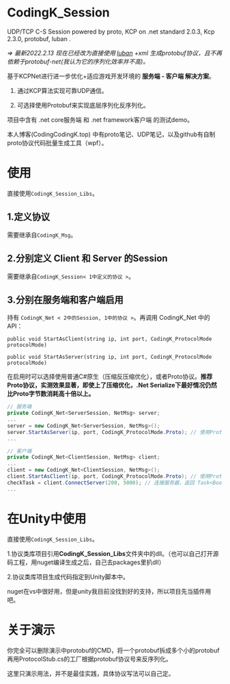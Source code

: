 # CodingK_Session

UDP/TCP C-S Session powered by proto, KCP on .net standard 2.0.3, Kcp 2.3.0, protobuf, luban .

*=> 最新2022.2.13 现在已经改为直接使用 [luban](https://github.com/focus-creative-games/luban) +xml 生成protobuf协议，且不再依赖于protobuf-net(我认为它的序列化效率并不高)。*

基于KCPNet进行进一步优化+适应游戏开发环境的 **服务端 - 客户端 解决方案**。

1. 通过KCP算法实现可靠UDP通信。

2. 可选择使用Protobuf来实现底层序列化反序列化。

项目中含有 .net core服务端 和 .net framework客户端 的测试demo。

本人博客(CodingCodingK.top) 中有proto笔记、UDP笔记，以及github有自制proto协议代码批量生成工具（wpf）。

# 使用

直接使用`CodingK_Session_Libs`。

## 1.定义协议

需要继承自`CodingK_Msg`。

## 2.分别定义 Client 和 Server 的Session

需要继承自`CodingK_Session< 1中定义的协议 >`。

## 3.分别在服务端和客户端启用

持有 `CodingK_Net < 2中的Session, 1中的协议 >`。再调用 CodingK_Net 中的API：

`public void StartAsClient(string ip, int port, CodingK_ProtocolMode protocolMode)`

`public void StartAsServer(string ip, int port, CodingK_ProtocolMode protocolMode)`

在启用时可以选择使用普通C#原生（压缩反压缩优化），或者Proto协议。**推荐Proto协议，实测效果显著，即使上了压缩优化，.Net Serialize下最好情况仍然比Proto字节数消耗高十倍以上。**

```csharp
// 服务端
private CodingK_Net<ServerSession, NetMsg> server;
...
server = new CodingK_Net<ServerSession, NetMsg>();
server.StartAsServer(ip, port, CodingK_ProtocolMode.Proto); // 使用Proto协议
...

// 客户端
private CodingK_Net<ClientSession, NetMsg> client;
... 
client = new CodingK_Net<ClientSession, NetMsg>();
client.StartAsClient(ip, port, CodingK_ProtocolMode.Proto); // 使用Proto协议
checkTask = client.ConnectServer(200, 5000); // 连接服务器，返回 Task<Bool> 来确认是否连接成功
...
```

# 在Unity中使用

直接使用`CodingK_Session_Libs`。

1.协议类库项目引用**CodingK_Session_Libs**文件夹中的dll。（也可以自己打开源码工程，用nuget编译生成之后，自己去packages里扒dll）

2.协议类库项目生成代码指定到Unity脚本中。

nuget在vs中很好用，但是unity我目前没找到好的支持，所以项目先当插件用吧。

# 关于演示

你完全可以删除演示中protobuf的CMD，将一个protobuf拆成多个小的protobuf再用ProtocolStub.cs的工厂根据protobuf协议号来反序列化。

这里只演示用法，并不是最佳实践，具体协议写法可以自己定。
